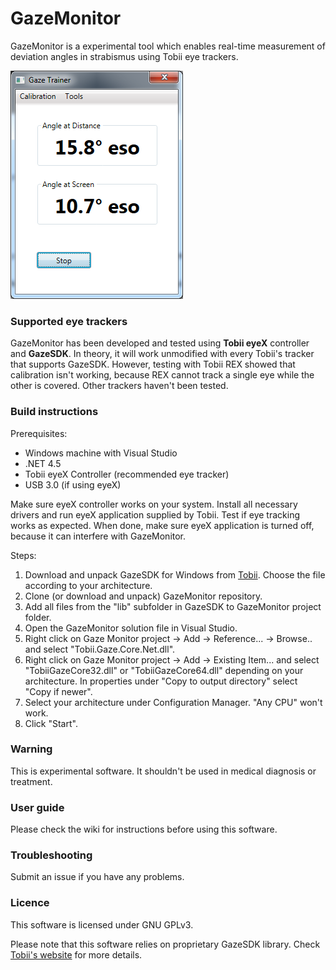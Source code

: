 # GazeMonitor #

GazeMonitor is a experimental tool which enables real-time measurement of deviation angles in strabismus using Tobii eye trackers. 

![Screenshot image missing!](/screenshot.png?raw=true "GazeMonitor Main Window")

### Supported eye trackers ###

GazeMonitor has been developed and tested using **Tobii eyeX** controller and **GazeSDK**. In theory, it will work unmodified with every Tobii's tracker that supports GazeSDK. However, testing with Tobii REX showed that calibration isn't working, because REX cannot track a single eye while the other is covered. Other trackers haven't been tested. 

### Build instructions ###

Prerequisites:

* Windows machine with Visual Studio
* .NET 4.5
* Tobii eyeX Controller (recommended eye tracker)
* USB 3.0 (if using eyeX)

Make sure eyeX controller works on your system. Install all necessary drivers and run eyeX application supplied by Tobii. Test if eye tracking works as expected. 
When done, make sure eyeX application is turned off, because it can interfere with GazeMonitor.

Steps:

1. Download and unpack GazeSDK for Windows from [Tobii](http://developer.tobii.com/). Choose the file according to your architecture. 
2. Clone (or download and unpack) GazeMonitor repository.
3. Add all files from the "lib" subfolder in GazeSDK to GazeMonitor project folder.
4. Open the GazeMonitor solution file in Visual Studio.
5. Right click on Gaze Monitor project -> Add -> Reference... -> Browse.. and select "Tobii.Gaze.Core.Net.dll".
6. Right click on Gaze Monitor project -> Add -> Existing Item... and select "TobiiGazeCore32.dll" or "TobiiGazeCore64.dll" depending on your architecture. In properties under "Copy to output directory" select "Copy if newer".
7. Select your architecture under Configuration Manager. "Any CPU" won't work.
8. Click "Start". 


### Warning ###

This is experimental software. It shouldn't be used in medical diagnosis or treatment.

### User guide ###

Please check the wiki for instructions before using this software.

### Troubleshooting ###

Submit an issue if you have any problems.

### Licence ###

This software is licensed under GNU GPLv3. 

Please note that this software relies on proprietary GazeSDK library. Check [Tobii's website](http://developer.tobii.com/) for more details. 
